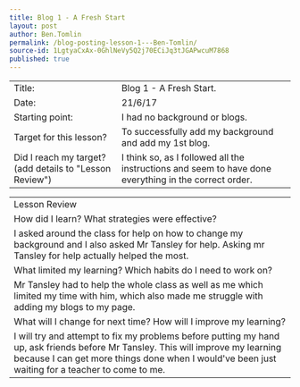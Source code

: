 ```yaml
---
title: Blog 1 - A Fresh Start
layout: post
author: Ben.Tomlin
permalink: /blog-posting-lesson-1---Ben-Tomlin/
source-id: 1LgtyaCxAx-0GhlNeVy5Q2j70ECiJq3tJGAPwcuM7868
published: true
---
```

<table>
  <tr>
    <td>Title:</td>
    <td>Blog 1 - A Fresh Start.</td>
  </tr>
  <tr>
    <td>Date:</td>
    <td>21/6/17</td>
  </tr>
  <tr>
    <td>Starting point:</td>
    <td>I had no background or blogs.</td>
  </tr>
  <tr>
    <td>Target for this lesson?</td>
    <td>To successfully add my background and add my 1st blog.</td>
  </tr>
  <tr>
    <td>Did I reach my target? 
(add details to "Lesson Review")</td>
    <td>I think so, as I followed all the instructions and seem to have done everything in the correct order.</td>
  </tr>
</table>


<table>
  <tr>
    <td>Lesson Review</td>
  </tr>
  <tr>
    <td>How did I learn? What strategies were effective? </td>
  </tr>
  <tr>
    <td>I asked around the class for help on how to change my background and I also asked Mr Tansley for help. Asking mr Tansley for help actually helped the most.  </td>
  </tr>
  <tr>
    <td>What limited my learning? Which habits do I need to work on? </td>
  </tr>
  <tr>
    <td>Mr Tansley had to help the whole class as well as me which limited my time with him, which also made me struggle with adding my blogs to my page.</td>
  </tr>
  <tr>
    <td>What will I change for next time? How will I improve my learning?</td>
  </tr>
  <tr>
    <td>I will try and attempt to fix my problems before putting my hand up, ask friends before Mr Tansley. This will improve my learning because I can get more things done when I would've been just waiting for a teacher to come to me.</td>
  </tr>
</table>


